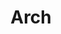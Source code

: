 ---
title: "Arch"
address: "10 Carolina St"
city: "San Francisco"
state: "California"
country: "United States"
phone: "415-433-2724"
website: "archsupplies.com"
weburl: "http://www.archsupplies.com/"
ecommerce: false
type: "stores"
---